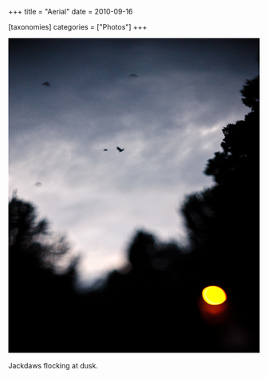 +++
title = "Aerial"
date = 2010-09-16

[taxonomies]
categories = ["Photos"]
+++

![Aerial](aerial.jpeg)

Jackdaws flocking at dusk.
